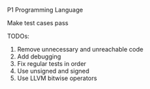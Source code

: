P1 Programming Language

Make test cases pass

TODOs:

1. Remove unnecessary and unreachable code
2. Add debugging
2. Fix regular tests in order
3. Use unsigned and signed
3. Use LLVM bitwise operators